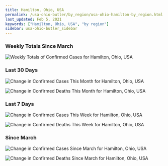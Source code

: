 ```yaml
---
title: Hamilton, Ohio, USA
permalink: /usa-ohio-butler/by_region/usa-ohio-hamilton-by_region.html
last_updated: Feb 5, 2021
keywords: ["Hamilton, Ohio, USA", "by region"]
sidebar: usa-ohio-butler_sidebar
---
```


<h3>Weekly Totals Since March</h3>

![Weekly Totals of Confirmed Cases for Hamilton, Ohio, USA](/covid_tracker/images/graphs/usa-ohio-hamilton-weekly_totals_graph.png)

<h3>Last 30 Days</h3>

![Change in Confirmed Cases This Month for Hamilton, Ohio, USA](/covid_tracker/images/graphs/usa-ohio-hamilton-delta_confirmed-30_days_graph.png)

![Change in Confirmed Deaths This Month for Hamilton, Ohio, USA](/covid_tracker/images/graphs/usa-ohio-hamilton-delta_deaths-30_days_graph.png)

<h3>Last 7 Days</h3>

![Change in Confirmed Cases This Week for Hamilton, Ohio, USA](/covid_tracker/images/graphs/usa-ohio-hamilton-delta_confirmed-7_days_graph.png)

![Change in Confirmed Deaths This Week for Hamilton, Ohio, USA](/covid_tracker/images/graphs/usa-ohio-hamilton-delta_deaths-7_days_graph.png)

<h3>Since March</h3>

![Change in Confirmed Cases Since March for Hamilton, Ohio, USA](/covid_tracker/images/graphs/usa-ohio-hamilton-delta_confirmed-since_march_graph.png)

![Change in Confirmed Deaths Since March for Hamilton, Ohio, USA](/covid_tracker/images/graphs/usa-ohio-hamilton-delta_deaths-since_march_graph.png)
